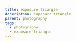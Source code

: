 ```yaml
---
title: exposure triangle
description: exposure triangle
parent: photography
tags:
  - photography
  - exposure-triangle
---
```

